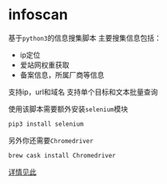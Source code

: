 # infoscan

基于`python3`的信息搜集脚本
主要搜集信息包括：
- ip定位
- 爱站网权重获取
- 备案信息，所属厂商等信息

支持ip，url和域名
支持单个目标和文本批量查询

使用该脚本需要额外安装`selenium`模块
```bash
pip3 install selenium
```

另外你还需要`Chromedriver`

```bash
brew cask install Chromedriver
```

[详情见此](http://www.zjun.info/2020/02/23/infoscan)

